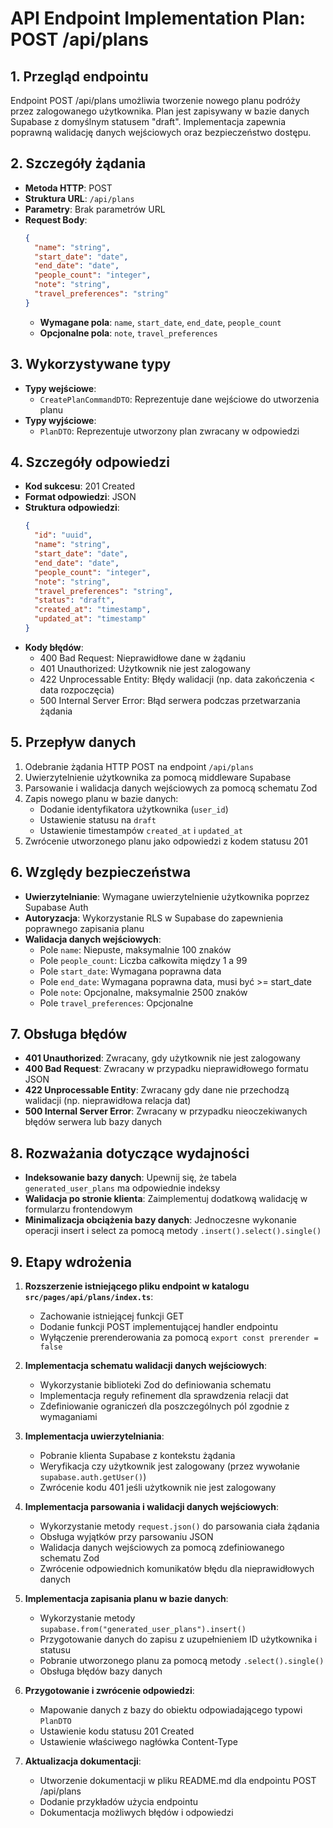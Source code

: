 # API Endpoint Implementation Plan: POST /api/plans

## 1. Przegląd endpointu

Endpoint POST /api/plans umożliwia tworzenie nowego planu podróży przez zalogowanego użytkownika. Plan jest zapisywany w bazie danych Supabase z domyślnym statusem "draft". Implementacja zapewnia poprawną walidację danych wejściowych oraz bezpieczeństwo dostępu.

## 2. Szczegóły żądania

- **Metoda HTTP**: POST
- **Struktura URL**: `/api/plans`
- **Parametry**: Brak parametrów URL
- **Request Body**:
  ```json
  {
    "name": "string",
    "start_date": "date",
    "end_date": "date",
    "people_count": "integer",
    "note": "string",
    "travel_preferences": "string"
  }
  ```
  - **Wymagane pola**: `name`, `start_date`, `end_date`, `people_count`
  - **Opcjonalne pola**: `note`, `travel_preferences`

## 3. Wykorzystywane typy

- **Typy wejściowe**:
  - `CreatePlanCommandDTO`: Reprezentuje dane wejściowe do utworzenia planu
- **Typy wyjściowe**:
  - `PlanDTO`: Reprezentuje utworzony plan zwracany w odpowiedzi

## 4. Szczegóły odpowiedzi

- **Kod sukcesu**: 201 Created
- **Format odpowiedzi**: JSON
- **Struktura odpowiedzi**:
  ```json
  {
    "id": "uuid",
    "name": "string",
    "start_date": "date",
    "end_date": "date",
    "people_count": "integer",
    "note": "string",
    "travel_preferences": "string",
    "status": "draft",
    "created_at": "timestamp",
    "updated_at": "timestamp"
  }
  ```
- **Kody błędów**:
  - 400 Bad Request: Nieprawidłowe dane w żądaniu
  - 401 Unauthorized: Użytkownik nie jest zalogowany
  - 422 Unprocessable Entity: Błędy walidacji (np. data zakończenia < data rozpoczęcia)
  - 500 Internal Server Error: Błąd serwera podczas przetwarzania żądania

## 5. Przepływ danych

1. Odebranie żądania HTTP POST na endpoint `/api/plans`
2. Uwierzytelnienie użytkownika za pomocą middleware Supabase
3. Parsowanie i walidacja danych wejściowych za pomocą schematu Zod
4. Zapis nowego planu w bazie danych:
   - Dodanie identyfikatora użytkownika (`user_id`)
   - Ustawienie statusu na `draft`
   - Ustawienie timestampów `created_at` i `updated_at`
5. Zwrócenie utworzonego planu jako odpowiedzi z kodem statusu 201

## 6. Względy bezpieczeństwa

- **Uwierzytelnianie**: Wymagane uwierzytelnienie użytkownika poprzez Supabase Auth
- **Autoryzacja**: Wykorzystanie RLS w Supabase do zapewnienia poprawnego zapisania planu
- **Walidacja danych wejściowych**:
  - Pole `name`: Niepuste, maksymalnie 100 znaków
  - Pole `people_count`: Liczba całkowita między 1 a 99
  - Pole `start_date`: Wymagana poprawna data
  - Pole `end_date`: Wymagana poprawna data, musi być >= start_date
  - Pole `note`: Opcjonalne, maksymalnie 2500 znaków
  - Pole `travel_preferences`: Opcjonalne

## 7. Obsługa błędów

- **401 Unauthorized**: Zwracany, gdy użytkownik nie jest zalogowany
- **400 Bad Request**: Zwracany w przypadku nieprawidłowego formatu JSON
- **422 Unprocessable Entity**: Zwracany gdy dane nie przechodzą walidacji (np. nieprawidłowa relacja dat)
- **500 Internal Server Error**: Zwracany w przypadku nieoczekiwanych błędów serwera lub bazy danych

## 8. Rozważania dotyczące wydajności

- **Indeksowanie bazy danych**: Upewnij się, że tabela `generated_user_plans` ma odpowiednie indeksy
- **Walidacja po stronie klienta**: Zaimplementuj dodatkową walidację w formularzu frontendowym
- **Minimalizacja obciążenia bazy danych**: Jednoczesne wykonanie operacji insert i select za pomocą metody `.insert().select().single()`

## 9. Etapy wdrożenia

1. **Rozszerzenie istniejącego pliku endpoint w katalogu `src/pages/api/plans/index.ts`**:

   - Zachowanie istniejącej funkcji GET
   - Dodanie funkcji POST implementującej handler endpointu
   - Wyłączenie prerenderowania za pomocą `export const prerender = false`

2. **Implementacja schematu walidacji danych wejściowych**:

   - Wykorzystanie biblioteki Zod do definiowania schematu
   - Implementacja reguły refinement dla sprawdzenia relacji dat
   - Zdefiniowanie ograniczeń dla poszczególnych pól zgodnie z wymaganiami

3. **Implementacja uwierzytelniania**:

   - Pobranie klienta Supabase z kontekstu żądania
   - Weryfikacja czy użytkownik jest zalogowany (przez wywołanie `supabase.auth.getUser()`)
   - Zwrócenie kodu 401 jeśli użytkownik nie jest zalogowany

4. **Implementacja parsowania i walidacji danych wejściowych**:

   - Wykorzystanie metody `request.json()` do parsowania ciała żądania
   - Obsługa wyjątków przy parsowaniu JSON
   - Walidacja danych wejściowych za pomocą zdefiniowanego schematu Zod
   - Zwrócenie odpowiednich komunikatów błędu dla nieprawidłowych danych

5. **Implementacja zapisania planu w bazie danych**:

   - Wykorzystanie metody `supabase.from("generated_user_plans").insert()`
   - Przygotowanie danych do zapisu z uzupełnieniem ID użytkownika i statusu
   - Pobranie utworzonego planu za pomocą metody `.select().single()`
   - Obsługa błędów bazy danych

6. **Przygotowanie i zwrócenie odpowiedzi**:

   - Mapowanie danych z bazy do obiektu odpowiadającego typowi `PlanDTO`
   - Ustawienie kodu statusu 201 Created
   - Ustawienie właściwego nagłówka Content-Type

7. **Aktualizacja dokumentacji**:
   - Utworzenie dokumentacji w pliku README.md dla endpointu POST /api/plans
   - Dodanie przykładów użycia endpointu
   - Dokumentacja możliwych błędów i odpowiedzi
